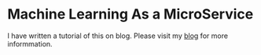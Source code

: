 # Machine Learning As a MicroService

I have written a tutorial of this on blog. Please visit my [blog](https://tkanchin.github.io/blog) for more informmation.
